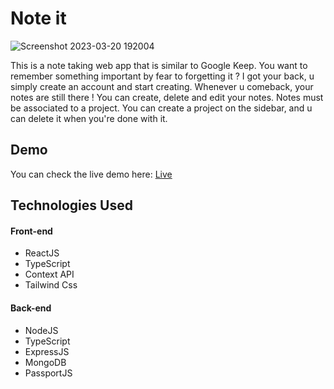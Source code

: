 
# Note it
![Screenshot 2023-03-20 192004](https://user-images.githubusercontent.com/66278832/226445859-a809cb0e-968c-47d4-aefa-7a5f0c44ec53.png)

This is a note taking web app that is similar to Google Keep. You want to remember something important by fear to forgetting it ? I got your back, u simply create an account and start creating. Whenever u comeback, your notes are still there !
You can create, delete and edit your notes. Notes must be associated to a project. You can create a project on the sidebar, and u can delete it when you're done with it.


## Demo

You can check the live demo here: [Live](https://6418a97247cad900089eab4b--symphonious-cascaron-d31a5b.netlify.app/)


## Technologies Used
#### Front-end
- ReactJS
- TypeScript
- Context API
- Tailwind Css

#### Back-end
- NodeJS
- TypeScript
- ExpressJS
- MongoDB
- PassportJS
